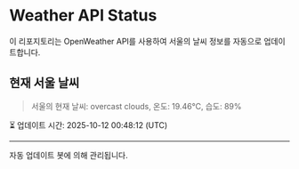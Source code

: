 
# Weather API Status

이 리포지토리는 OpenWeather API를 사용하여 서울의 날씨 정보를 자동으로 업데이트합니다.

## 현재 서울 날씨
> 서울의 현재 날씨: overcast clouds, 온도: 19.46°C, 습도: 89%

⏳ 업데이트 시간: 2025-10-12 00:48:12 (UTC)

---
자동 업데이트 봇에 의해 관리됩니다.
